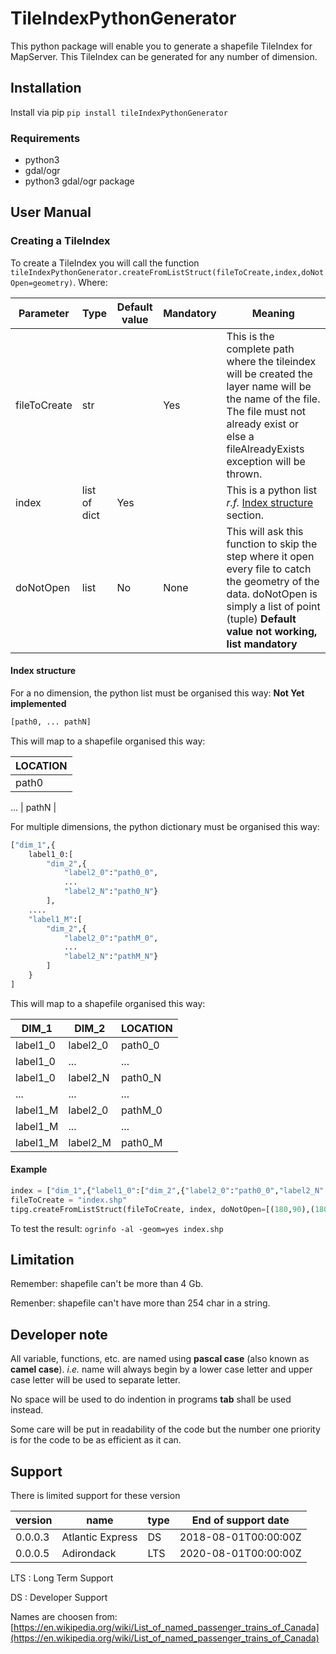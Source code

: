 # TileIndexPythonGenerator
This python package will enable you to generate a shapefile TileIndex for MapServer. This TileIndex can be generated for any number of dimension.

## Installation
Install via  pip `pip install tileIndexPythonGenerator`

### Requirements

- python3
- gdal/ogr
- python3 gdal/ogr package

## User Manual
### Creating a TileIndex
To create a TileIndex you will call the function `tileIndexPythonGenerator.createFromListStruct(fileToCreate,index,doNotOpen=geometry)`.
Where:

| Parameter | Type | Default value | Mandatory | Meaning |
|---------- | ---- | ------------- | --------- | ------- |
| fileToCreate | str |  | Yes | This is the complete path where the tileindex will be created the layer name will be the name of the file. The file must not already exist or else a fileAlreadyExists exception will be thrown. |
| index | list of dict | Yes |  | This is a python list *r.f.* [Index structure](#Index_structure) section. |
| doNotOpen | list | No | None | This will ask this function to skip the step where it open every file to catch the geometry of the data. doNotOpen is simply a list of point (tuple) **Default value not working, list mandatory** |

#### Index structure
For a no dimension, the python list must be organised this way: 
**Not Yet implemented**
``` python
[path0, ... pathN]
```
This will map to a shapefile organised this way:

| LOCATION |
| -------- |
| path0 |
...
| pathN |

For multiple dimensions, the python dictionary must be organised this way:
``` python
["dim_1",{
	label1_0:[
		"dim_2",{
			"label2_0":"path0_0",
			...
			"label2_N":"path0_N"}
		],
	....
	"label1_M":[
		"dim_2",{
			"label2_0":"pathM_0",
			...
			"label2_N":"pathM_N"}
		]
	}
]
```
This will map to a shapefile organised this way:

| DIM_1 | DIM_2 | LOCATION |
| ----- | ----- | -------- |
| label1_0 | label2_0 | path0_0 |
| label1_0 |    ...   |    ...  |
| label1_0 | label2_N | path0_N |
|    ...   |    ...   |   ...   |
| label1_M | label2_0 | pathM_0 |
| label1_M |    ...   |    ...  |
| label1_M | label2_M | path0_M |

#### Example

``` python
index = ["dim_1",{"label1_0":["dim_2",{"label2_0":"path0_0","label2_N":"path0_N"}],"label1_M":["dim_2",{"label2_0":"pathM_0","label2_N":"pathM_N"}]}]
fileToCreate = "index.shp"
tipg.createFromListStruct(fileToCreate, index, doNotOpen=[(180,90),(180,-90),(-180,-90),(-180,90)])
```

To test the result:
`ogrinfo -al -geom=yes index.shp`
## Limitation
Remember: shapefile can't be more than 4 Gb.

Remenber: shapefile can't have more than 254 char in a string.

## Developer note
All variable, functions, etc. are named using **pascal case** (also known as **camel case**). *i.e.* name will always begin by a lower case letter and upper case letter will be used to separate letter.

No space will be used to do indention in programs **tab** shall be used instead.

Some care will be put in readability of the code but the number one priority is for the code to be as efficient as it can.

## Support
There is limited support for these version

| version | name | type | End of support date |
| -- | -- | -- | -- |
| 0.0.0.3 | Atlantic Express | DS | 2018-08-01T00:00:00Z |
| 0.0.0.5 | Adirondack | LTS | 2020-08-01T00:00:00Z |

LTS : Long Term Support

DS : Developer Support

Names are choosen from:
[https://en.wikipedia.org/wiki/List_of_named_passenger_trains_of_Canada](https://en.wikipedia.org/wiki/List_of_named_passenger_trains_of_Canada)
